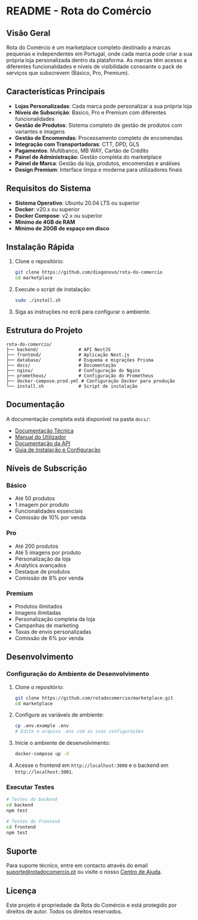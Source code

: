 # README - Rota do Comércio

## Visão Geral

Rota do Comércio é um marketplace completo destinado a marcas pequenas e independentes em Portugal, onde cada marca pode criar a sua própria loja personalizada dentro da plataforma. As marcas têm acesso a diferentes funcionalidades e níveis de visibilidade consoante o pack de serviços que subscrevem (Básico, Pro, Premium).

## Características Principais

- **Lojas Personalizadas**: Cada marca pode personalizar a sua própria loja
- **Níveis de Subscrição**: Básico, Pro e Premium com diferentes funcionalidades
- **Gestão de Produtos**: Sistema completo de gestão de produtos com variantes e imagens
- **Gestão de Encomendas**: Processamento completo de encomendas
- **Integração com Transportadoras**: CTT, DPD, GLS
- **Pagamentos**: Multibanco, MB WAY, Cartão de Crédito
- **Painel de Administração**: Gestão completa do marketplace
- **Painel de Marca**: Gestão da loja, produtos, encomendas e análises
- **Design Premium**: Interface limpa e moderna para utilizadores finais

## Requisitos do Sistema

- **Sistema Operativo**: Ubuntu 20.04 LTS ou superior
- **Docker**: v20.x ou superior
- **Docker Compose**: v2.x ou superior
- **Mínimo de 4GB de RAM**
- **Mínimo de 20GB de espaço em disco**

## Instalação Rápida

1. Clone o repositório:
   ```bash
   git clone https://github.com/diogonovo/rota-do-comercio
   cd marketplace
   ```

2. Execute o script de instalação:
   ```bash
   sudo ./install.sh
   ```

3. Siga as instruções no ecrã para configurar o ambiente.

## Estrutura do Projeto

```
rota-do-comercio/
├── backend/               # API NestJS
├── frontend/              # Aplicação Next.js
├── database/              # Esquema e migrações Prisma
├── docs/                  # Documentação
├── nginx/                 # Configuração do Nginx
├── prometheus/            # Configuração do Prometheus
├── docker-compose.prod.yml # Configuração Docker para produção
└── install.sh             # Script de instalação
```

## Documentação

A documentação completa está disponível na pasta `docs/`:

- [Documentação Técnica](docs/documentacao_tecnica.md)
- [Manual do Utilizador](docs/manual_utilizador.md)
- [Documentação da API](docs/documentacao_api.md)
- [Guia de Instalação e Configuração](docs/guia_instalacao.md)

## Níveis de Subscrição

### Básico
- Até 50 produtos
- 1 imagem por produto
- Funcionalidades essenciais
- Comissão de 10% por venda

### Pro
- Até 200 produtos
- Até 5 imagens por produto
- Personalização da loja
- Analytics avançados
- Destaque de produtos
- Comissão de 8% por venda

### Premium
- Produtos ilimitados
- Imagens ilimitadas
- Personalização completa da loja
- Campanhas de marketing
- Taxas de envio personalizadas
- Comissão de 6% por venda

## Desenvolvimento

### Configuração do Ambiente de Desenvolvimento

1. Clone o repositório:
   ```bash
   git clone https://github.com/rotadocomercio/marketplace.git
   cd marketplace
   ```

2. Configure as variáveis de ambiente:
   ```bash
   cp .env.example .env
   # Edite o arquivo .env com as suas configurações
   ```

3. Inicie o ambiente de desenvolvimento:
   ```bash
   docker-compose up -d
   ```

4. Acesse o frontend em `http://localhost:3000` e o backend em `http://localhost:3001`.

### Executar Testes

```bash
# Testes do backend
cd backend
npm test

# Testes do frontend
cd frontend
npm test
```

## Suporte

Para suporte técnico, entre em contacto através do email suporte@rotadocomercio.pt ou visite o nosso [Centro de Ajuda](https://www.rotadocomercio.pt/ajuda).

## Licença

Este projeto é propriedade da Rota do Comércio e está protegido por direitos de autor. Todos os direitos reservados.
